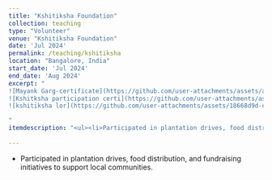```yaml
---
title: "Kshitiksha Foundation"
collection: teaching
type: "Volunteer"
venue: "Kshitiksha Foundation"
date: 'Jul 2024'
permalink: /teaching/kshitiksha
location: "Bangalore, India"
start_date: 'Jul 2024'
end_date: 'Aug 2024'
excerpt: "
![Mayank Garg-certificate](https://github.com/user-attachments/assets/a196eea7-f951-4728-9372-333b8e82c128) | 
![Kshitksha participation certi](https://github.com/user-attachments/assets/795dcc05-6a0c-4cd8-97e5-8d95df3dad96) |
![kshitiksha lor](https://github.com/user-attachments/assets/18668d9d-e0fc-4086-92cc-ab29ebd6d706)

"
itemdescription: "<ul><li>Participated in plantation drives, food distribution, and fundraising initiatives to support local communities.</li></ul>"
  
---
```


  * Participated in plantation drives, food distribution, and fundraising initiatives to support local communities.
